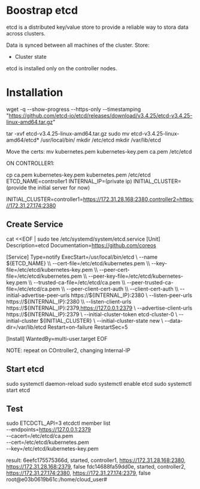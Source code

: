 # Boostrap etcd

etcd is a distributed key/value store to provide a reliable way to stora data across clusters.

Data is synced between all machines of the cluster.
Store:
- Cluster state

etcd is installed only on the controller nodes.

# Installation
wget -q --show-progress --https-only --timestamping \
  "https://github.com/etcd-io/etcd/releases/download/v3.4.25/etcd-v3.4.25-linux-amd64.tar.gz"

tar -xvf etcd-v3.4.25-linux-amd64.tar.gz
sudo mv etcd-v3.4.25-linux-amd64/etcd* /usr/local/bin/
mkdir /etc/etcd
mkdir /var/lib/etcd

Move the certs:
mv kubernetes.pem kubernetes-key.pem ca.pem /etc/etcd

ON CONTROLLER1:

cp ca.pem kubernetes-key.pem kubernetes.pem /etc/etcd
ETCD_NAME=controller1
INTERNAL_IP=(private ip)
INITIAL_CLUSTER= (provide the initial server for now)

INITIAL_CLUSTER=controller1=https://172.31.28.168:2380,controller2=https://172.31.27.174:2380

## Create Service
cat <<EOF | sudo tee /etc/systemd/system/etcd.service
[Unit]
Description=etcd
Documentation=https://github.com/coreos

[Service]
Type=notify
ExecStart=/usr/local/bin/etcd \\
  --name ${ETCD_NAME} \\
  --cert-file=/etc/etcd/kubernetes.pem \\
  --key-file=/etc/etcd/kubernetes-key.pem \\
  --peer-cert-file=/etc/etcd/kubernetes.pem \\
  --peer-key-file=/etc/etcd/kubernetes-key.pem \\
  --trusted-ca-file=/etc/etcd/ca.pem \\
  --peer-trusted-ca-file=/etc/etcd/ca.pem \\
  --peer-client-cert-auth \\
  --client-cert-auth \\
  --initial-advertise-peer-urls https://${INTERNAL_IP}:2380 \\
  --listen-peer-urls https://${INTERNAL_IP}:2380 \\
  --listen-client-urls https://${INTERNAL_IP}:2379,https://127.0.0.1:2379 \\
  --advertise-client-urls https://${INTERNAL_IP}:2379 \\
  --initial-cluster-token etcd-cluster-0 \\
  --initial-cluster ${INITIAL_CLUSTER} \\
  --initial-cluster-state new \\
  --data-dir=/var/lib/etcd
Restart=on-failure
RestartSec=5

[Install]
WantedBy=multi-user.target
EOF

NOTE: repeat on COntroller2, changing Internal-IP

## Start etcd
sudo systemctl daemon-reload
  sudo systemctl enable etcd
  sudo systemctl start etcd
  
## Test
sudo ETCDCTL_API=3 etcdctl member list \
  --endpoints=https://127.0.0.1:2379 \
  --cacert=/etc/etcd/ca.pem \
  --cert=/etc/etcd/kubernetes.pem \
  --key=/etc/etcd/kubernetes-key.pem
  
  result:
  6eefc175575366d, started, controller1, https://172.31.28.168:2380, https://172.31.28.168:2379, false
fdc14688fa59dd0e, started, controller2, https://172.31.27.174:2380, https://172.31.27.174:2379, false
root@e03b0619b61c:/home/cloud_user# 
